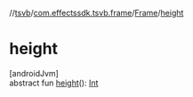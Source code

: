 //[tsvb](../../../index.md)/[com.effectssdk.tsvb.frame](../index.md)/[Frame](index.md)/[height](height.md)

# height

[androidJvm]\
abstract fun [height](height.md)(): [Int](https://kotlinlang.org/api/latest/jvm/stdlib/kotlin-stdlib/kotlin/-int/index.html)
